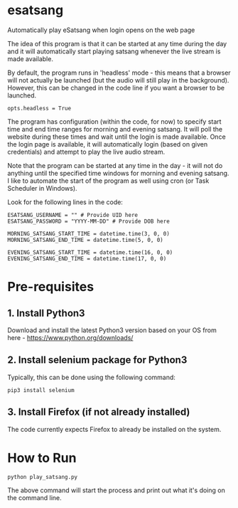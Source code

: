 # esatsang
Automatically play eSatsang when login opens on the web page

The idea of this program is that it can be started at any time during the day and it will automatically start playing satsang whenever the live stream is made available.

By default, the program runs in 'headless' mode - this means that a browser will not actually be launched (but the audio will still play in the background). However, this can be changed in the code line if you want a browser to be launched.

`opts.headless = True`

The program has configuration (within the code, for now) to specify start time and end time ranges for morning and evening satsang. It will poll the website during these times and wait until the login is made available. Once the login page is available, it will automatically login (based on given credentials) and attempt to play the live audio stream.

Note that the program can be started at any time in the day - it will not do anything until the specified time windows for morning and evening satsang. I like to automate the start of the program as well using cron (or Task Scheduler in Windows).

Look for the following lines in the code:

```
ESATSANG_USERNAME = "" # Provide UID here
ESATSANG_PASSWORD = "YYYY-MM-DD" # Provide DOB here

MORNING_SATSANG_START_TIME = datetime.time(3, 0, 0)
MORNING_SATSANG_END_TIME = datetime.time(5, 0, 0)

EVENING_SATSANG_START_TIME = datetime.time(16, 0, 0)
EVENING_SATSANG_END_TIME = datetime.time(17, 0, 0)
```

# Pre-requisites
## 1. Install Python3

Download and install the latest Python3 version based on your OS from here - https://www.python.org/downloads/

## 2. Install selenium package for Python3

Typically, this can be done using the following command:

`pip3 install selenium`

## 3. Install Firefox (if not already installed)
The code currently expects Firefox to already be installed on the system.


# How to Run

`python play_satsang.py`

The above command will start the process and print out what it's doing on the command line.

